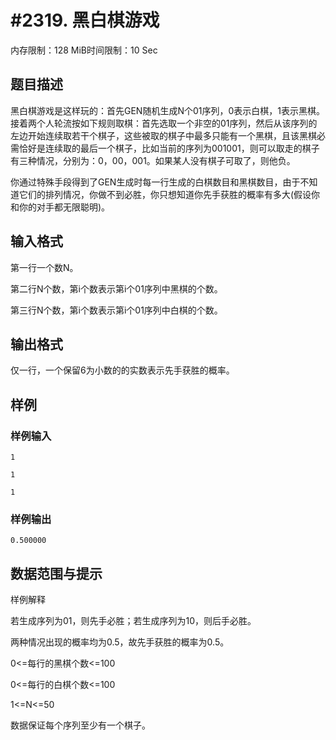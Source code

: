 # #2319. 黑白棋游戏

内存限制：128 MiB时间限制：10 Sec

## 题目描述

黑白棋游戏是这样玩的：首先GEN随机生成N个01序列，0表示白棋，1表示黑棋。接着两个人轮流按如下规则取棋：首先选取一个非空的01序列，然后从该序列的左边开始连续取若干个棋子，这些被取的棋子中最多只能有一个黑棋，且该黑棋必需恰好是连续取的最后一个棋子，比如当前的序列为001001，则可以取走的棋子有三种情况，分别为：0，00，001。如果某人没有棋子可取了，则他负。

你通过特殊手段得到了GEN生成时每一行生成的白棋数目和黑棋数目，由于不知道它们的排列情况，你做不到必胜，你只想知道你先手获胜的概率有多大(假设你和你的对手都无限聪明)。

## 输入格式

 

第一行一个数N。

第二行N个数，第i个数表示第i个01序列中黑棋的个数。

第三行N个数，第i个数表示第i个01序列中白棋的个数。

## 输出格式

仅一行，一个保留6为小数的的实数表示先手获胜的概率。

## 样例

### 样例输入

    
    1
    
    1
    
    1
    
    
    
    

### 样例输出

    
    0.500000
    
    

## 数据范围与提示


样例解释

若生成序列为01，则先手必胜；若生成序列为10，则后手必胜。

两种情况出现的概率均为0.5，故先手获胜的概率为0.5。

0<=每行的黑棋个数<=100

0<=每行的白棋个数<=100

1<=N<=50

数据保证每个序列至少有一个棋子。
